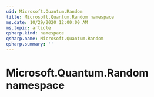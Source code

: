 ```yaml
---
uid: Microsoft.Quantum.Random
title: Microsoft.Quantum.Random namespace
ms.date: 10/29/2020 12:00:00 AM
ms.topic: article
qsharp.kind: namespace
qsharp.name: Microsoft.Quantum.Random
qsharp.summary: ''
---
```


# Microsoft.Quantum.Random namespace



